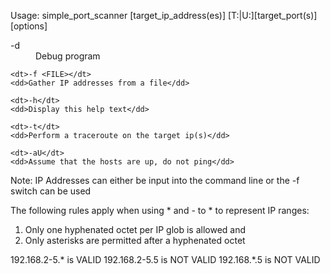 Usage: simple_port_scanner [target_ip_address(es)] [T:|U:][target_port(s)] [options]

<dl>          
    <dt>-d</dt>
    <dd>Debug program</dd>
             
    <dt>-f <FILE></dt>
    <dd>Gather IP addresses from a file</dd>
                 
    <dt>-h</dt>
    <dd>Display this help text</dd>
                 
    <dt>-t</dt>
    <dd>Perform a traceroute on the target ip(s)</dd>
	
	<dt>-aU</dt>
    <dd>Assume that the hosts are up, do not ping</dd>
</dl>		

Note: IP Addresses can either be input into the command line or the -f switch can be used

The following rules apply when using * and - to * to represent IP ranges:
<ol>
<li>Only one hyphenated octet per IP glob is allowed and
<li>Only asterisks are permitted after a hyphenated octet
</ol>
192.168.2-5.* is VALID
192.168.2-5.5 is NOT VALID
192.168.*.5 is NOT VALID
